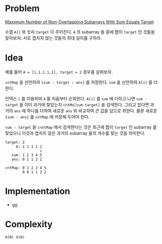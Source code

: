 # Problem

[Maximum Number of Non-Overlapping Subarrays With Sum Equals Target](https://leetcode.com/problems/maximum-number-of-non-overlapping-subarrays-with-sum-equals-target/)

수열 `A[]` 와 숫자 `target` 이 주어진다. `A` 의 subarray 들 중에 합이
`target` 인 것들을 찾아보자. 서로 겹치지 않는 것들의 최대 길이를 구하라.

# Idea

예를 들어 `A = [1,1,1,1,1], target = 2` 경우를 살펴보자.

`cntMap` 을 선언하여 `{sum - target : ans}` 를 저장한다.  `sum` 을
선언하여 `A[i]` 를 더한다.  

인덱스 `i` 를 이용하여 `A` 를 처음부터 순회한다. `A[i]` 를 `sum` 에
더하고 나면 `sum - target` 을 이미 과거에 찾았는지 `cntMa[sum-target]`
을 검색한다. 그리고 있다면 과거의 `ans` 에 하나를 더하여 새로운 `ans`
와 비교하여 큰 값을 답으로 취한다. 물론 새로운 `{sum : ans}` 를
`cntMap` 에 저장해 두어야 한다.

`sum - target` 을 `cnntMap` 에서 검색한다는 것은 최근에 합이 `target`
인 subarray 를 찾았으니 이것과 겹치지 않은 과거의 subarray 들의 개수를
찾는 것을 의미한다.

```
target: 2
     A: 1 1 1 1 1
                i
   sum: 1 2 3 4 5
   ans: 0 1 1 2 2
   
cntMap: 0 1 2 3 4 5
        0 0 1 1 2 2
```

# Implementation

* [go](a.go)

# Complexity

```
O(N) O(N)
```
